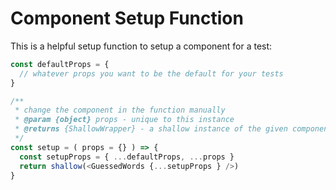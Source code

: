 # Component Setup Function

This is a helpful setup function to setup a component for a test:

```javascript
const defaultProps = { 
  // whatever props you want to be the default for your tests
}

/**
 * change the component in the function manually
 * @param {object} props - unique to this instance
 * @returns {ShallowWrapper} - a shallow instance of the given component
 */
const setup = ( props = {} ) => {
  const setupProps = { ...defaultProps, ...props }
  return shallow(<GuessedWords {...setupProps } />)
}
```
